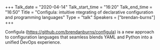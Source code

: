 +++
Talk_date = "2020-04-14"
Talk_start_time = "16:20"
Talk_end_time = "16:50"
Title = "Configula: intuitive ntegrating of declarative configuration and programming languages"
Type = "talk"
Speakers = ["brendan-burns"]
+++

Configula (https://github.com/brendanburns/configula) is a new approach to configuration languages that seamless blends YAML and Python into a unified DevOps experience.